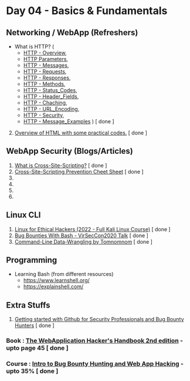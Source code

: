 # Day 04 - Basics & Fundamentals

## Networking / WebApp (Refreshers)
  - What is HTTP? (
    - [HTTP - Overview](https://www.tutorialspoint.com/http/http_overview.htm), 
    - [HTTP Parameters](https://www.tutorialspoint.com/http/http_parameters.htm), 
    - [HTTP - Messages](https://www.tutorialspoint.com/http/http_messages.htm), 
    - [HTTP - Requests](https://www.tutorialspoint.com/http/http_requests.htm), 
    - [HTTP - Responses](https://www.tutorialspoint.com/http/http_responses.htm), 
    - [HTTP - Methods](https://www.tutorialspoint.com/http/http_methods.htm), 
    - [HTTP - Status_Codes](https://www.tutorialspoint.com/http/http_status_codes.htm), 
    - [HTTP - Header_Fields](https://www.tutorialspoint.com/http/http_header_fields.htm), 
    - [HTTP - Chaching](https://www.tutorialspoint.com/http/http_caching.htm), 
    - [HTTP - URL_Encoding](https://www.tutorialspoint.com/http/http_url_encoding.htm), 
    - [HTTP - Security](https://www.tutorialspoint.com/http/http_security.htm), 
    - [HTTP - Message_Examples](https://www.tutorialspoint.com/http/http_message_examples.htm)
  ) [ done ]
  2. [Overview of HTML with some practical codes.](https://www.w3schools.com/whatis/whatis_html.asp) [ done ]

## WebApp Security (Blogs/Articles)
  1. [What is Cross-Site-Scripting?](https://owasp.org/www-community/attacks/xss/) [ done ]
  2. [Cross-Site-Scripting Prevention Cheet Sheet](https://cheatsheetseries.owasp.org/cheatsheets/Cross_Site_Scripting_Prevention_Cheat_Sheet.html) [ done ]
  3. 
  4. 
  5. 
  6. 

## Linux CLI
  1. [Linux for Ethical Hackers (2022 - Full Kali Linux Course)](https://www.youtube.com/watch?v=U1w4T03B30I) [ done ]
  2. [Bug Bounties With Bash - VirSecCon2020 Talk](https://www.youtube.com/watch?v=s9w0KutMorE) [ done ]
  3. [Command-Line Data-Wrangling by Tomnomnom](https://www.youtube.com/watch?v=QSq-aYYQpro) [ done ]

## Programming
  - Learning Bash (from different resources)
    - https://www.learnshell.org/
    - https://explainshell.com/ 

## Extra Stuffs
  1. [Getting started with Github for Security Professionals and Bug Bounty Hunters](https://www.youtube.com/watch?v=AQEOz5zbW4w) [ done ]

### Book : [The WebApplication Hacker's Handbook 2nd edition](https://edu.anarcho-copy.org/Against%20Security%20-%20Self%20Security/Dafydd%20Stuttard,%20Marcus%20Pinto%20-%20The%20web%20application%20hacker's%20handbook_%20finding%20and%20exploiting%20security%20flaws-Wiley%20(2011).pdf) - upto page 45 [ done ]
### Course : [Intro to Bug Bounty Hunting and Web App Hacking](https://www.udemy.com/course/intro-to-bug-bounty-by-nahamsec/) - upto 35% [ done ]
